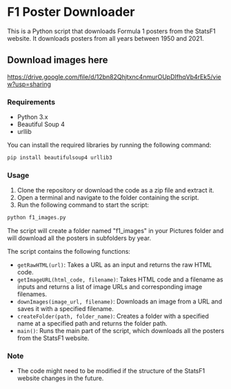 
# F1 Poster Downloader

This is a Python script that downloads Formula 1 posters from the StatsF1 website. It downloads posters from all years between 1950 and 2021.

## Download images here
https://drive.google.com/file/d/12bn82Qhjtxnc4nmurOUpDIfhqVb4rEk5/view?usp=sharing

### Requirements

-   Python 3.x
-   Beautiful Soup 4
-   urllib

You can install the required libraries by running the following command:

```bash
pip install beautifulsoup4 urllib3
``` 
### Usage
1.  Clone the repository or download the code as a zip file and extract it.
2.  Open a terminal and navigate to the folder containing the script.
3.  Run the following command to start the script:

```bash
python f1_images.py
```
The script will create a folder named "f1_images" in your Pictures folder and will download all the posters in subfolders by year.

The script contains the following functions:

-   `getRawHTML(url)`: Takes a URL as an input and returns the raw HTML code.
-   `getImageURL(html_code, filename)`: Takes HTML code and a filename as inputs and returns a list of image URLs and corresponding image filenames.
-   `downImages(image_url, filename)`: Downloads an image from a URL and saves it with a specified filename.
-   `createFolder(path, folder_name)`: Creates a folder with a specified name at a specified path and returns the folder path.
-   `main()`: Runs the main part of the script, which downloads all the posters from the StatsF1 website.

### Note
-   The code might need to be modified if the structure of the StatsF1 website changes in the future.
